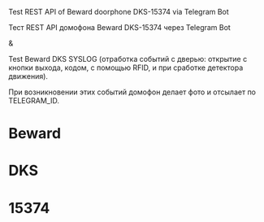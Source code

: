 Test REST API of Beward doorphone DKS-15374 via Telegram Bot

Тест REST API домофона Beward DKS-15374 через Telegram Bot

&

Test Beward DKS SYSLOG (отработка событий с дверью: открытие с кнопки выхода, кодом, с помощью RFID, и при сработке детектора движения).

При возникновении этих событий домофон делает фото и отсылает по TELEGRAM_ID.

# Beward
# DKS
# 15374
